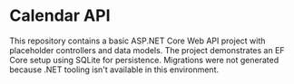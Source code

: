 # Calendar API

This repository contains a basic ASP.NET Core Web API project with placeholder controllers and data models. The project demonstrates an EF Core setup using SQLite for persistence. Migrations were not generated because .NET tooling isn't available in this environment.
